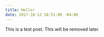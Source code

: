 ```yaml
---
title: Hello!
date: 2017-10-12 18:51:00 -04:00
---
```


This is a test post. This will be removed later.